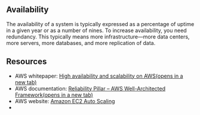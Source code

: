## Availability
The availability of a system is typically expressed as a percentage of uptime in a given year or as a number of nines.
To increase availability, you need redundancy. This typically means more infrastructure—more data centers, more servers, more databases, and more replication of data.

## Resources
- AWS whitepaper: [High availability and scalability on AWS(opens in a new tab)](https://docs.aws.amazon.com/whitepapers/latest/real-time-communication-on-aws/high-availability-and-scalability-on-aws.html)
- AWS documentation: [Reliability Pillar – AWS Well-Architected Framework(opens in a new tab)](https://docs.aws.amazon.com/wellarchitected/latest/reliability-pillar/welcome.html)
- AWS website: [Amazon EC2 Auto Scaling](https://aws.amazon.com/ec2/autoscaling/)
- 

